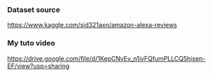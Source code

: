 ### Dataset source
https://www.kaggle.com/sid321axn/amazon-alexa-reviews

### My tuto video 
https://drive.google.com/file/d/1KepCNvEy_n1iyFQfumPLLCQ5hisen-EF/view?usp=sharing
